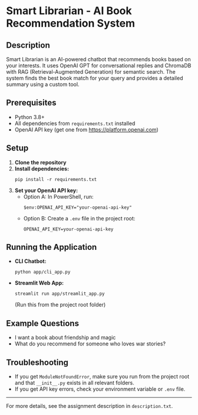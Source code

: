 # Smart Librarian - AI Book Recommendation System

## Description
Smart Librarian is an AI-powered chatbot that recommends books based on your interests. It uses OpenAI GPT for conversational replies and ChromaDB with RAG (Retrieval-Augmented Generation) for semantic search. The system finds the best book match for your query and provides a detailed summary using a custom tool.

## Prerequisites
- Python 3.8+
- All dependencies from `requirements.txt` installed
- OpenAI API key (get one from https://platform.openai.com)

## Setup
1. **Clone the repository**
2. **Install dependencies:**
   ```
   pip install -r requirements.txt
   ```
3. **Set your OpenAI API key:**
   - Option A: In PowerShell, run:
     ```
     $env:OPENAI_API_KEY="your-openai-api-key"
     ```
   - Option B: Create a `.env` file in the project root:
     ```
     OPENAI_API_KEY=your-openai-api-key
     ```

## Running the Application
- **CLI Chatbot:**
  ```
  python app/cli_app.py
  ```
- **Streamlit Web App:**
  ```
  streamlit run app/streamlit_app.py
  ```
  (Run this from the project root folder)

## Example Questions
- I want a book about friendship and magic
- What do you recommend for someone who loves war stories?

## Troubleshooting
- If you get `ModuleNotFoundError`, make sure you run from the project root and that `__init__.py` exists in all relevant folders.
- If you get API key errors, check your environment variable or `.env` file.

---
For more details, see the assignment description in `description.txt`.
